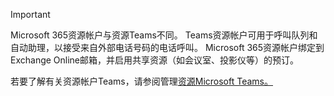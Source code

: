 > [!IMPORTANT]
> Microsoft 365资源帐户与资源Teams不同。 Teams资源帐户可用于呼叫队列和自动助理，以接受来自外部电话号码的电话呼叫。 Microsoft 365资源帐户绑定到Exchange Online邮箱，并启用共享资源（如会议室、投影仪等）的预订。
>
> 若要了解有关资源帐户Teams，请参阅管理[资源Microsoft Teams。](../manage-resource-accounts.md)
